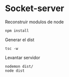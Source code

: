 # Socket-server
Reconstruir modulos de node
```
npm install
```

Generar el dist
```
tsc -w
```

Levantar servidor
```
nodemon dist/
node dist
```